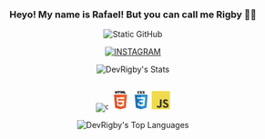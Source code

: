 <center>

### Heyo! My name is Rafael! But you can call me Rigby 💪🏽
>
<img src="https://img.shields.io/static/v1?label=Overview&message=DEVRIGBY&color=E50046&style=for-the-badge&logo=GitHub" alt="Static GitHub">


[![INSTAGRAM](https://img.shields.io/badge/Instagram-E4405F?style=for-the-badge&logo=instagram&logoColor=white)](https://www.instagram.com/rm_porto?igsh=MWY2eWE0MmMxdHAyaw%3D%3D&utm_source=qr) 

![DevRigby's Stats](https://github-readme-stats.vercel.app/api?username=DevRigby&theme=dark&show_icons=true&hide_border=true&count_private=true)

##

<center>

<code><img height="32" src="https://cdn.iconscout.com/icon/free/png-512/c-programming-569564.png" alt="c"/></code>
<code><img height="32" src="https://raw.githubusercontent.com/github/explore/80688e429a7d4ef2fca1e82350fe8e3517d3494d/topics/html/html.png" alt="HTML5"/></code>
<code><img height="32" src="https://raw.githubusercontent.com/github/explore/80688e429a7d4ef2fca1e82350fe8e3517d3494d/topics/css/css.png" alt="CSS"/></code>
<code><img height="32" src="https://raw.githubusercontent.com/github/explore/80688e429a7d4ef2fca1e82350fe8e3517d3494d/topics/javascript/javascript.png" alt="Javascript"/></code>


![DevRigby's Top Languages](https://github-readme-stats.vercel.app/api/top-langs/?username=DevRigby&theme=dark&show_icons=true&hide_border=true&layout=compact)

<center>
